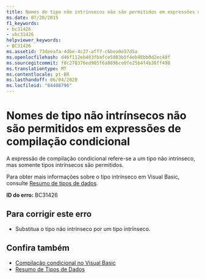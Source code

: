 ```yaml
---
title: Nomes de tipo não intrínsecos não são permitidos em expressões de compilação condicional
ms.date: 07/20/2015
f1_keywords:
- bc31426
- vbc31426
helpviewer_keywords:
- BC31426
ms.assetid: 73deeafa-4dbe-4c27-aff7-c6bea0e37d5a
ms.openlocfilehash: d46f112eb483fbafce5883b5f4eb48bb0d2ec48f
ms.sourcegitcommit: f8c270376ed905f6a8896ce0fe25b4f4b38ff498
ms.translationtype: MT
ms.contentlocale: pt-BR
ms.lasthandoff: 06/04/2020
ms.locfileid: "84408796"
---
```

# <a name="non-intrinsic-type-names-are-not-allowed-in-conditional-compilation-expressions"></a>Nomes de tipo não intrínsecos não são permitidos em expressões de compilação condicional
A expressão de compilação condicional refere-se a um tipo não intrínseco, mas somente tipos intrínsecos são permitidos.  
  
 Para obter mais informações sobre o tipo intrínseco em Visual Basic, consulte [Resumo de tipos de dados](../language-reference/keywords/data-types-summary.md).  
  
 **ID do erro:** BC31426  
  
## <a name="to-correct-this-error"></a>Para corrigir este erro  
  
- Substitua o tipo não intrínseco por um tipo intrínseco.  
  
## <a name="see-also"></a>Confira também

- [Compilação condicional no Visual Basic](../programming-guide/program-structure/conditional-compilation.md)
- [Resumo de Tipos de Dados](../language-reference/keywords/data-types-summary.md)
